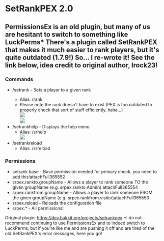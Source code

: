 # SetRankPEX 2.0

## PermissionsEx is an old plugin, but many of us are hesitant to switch to something like LuckPerms* There's a plugin called SetRankPEX that makes it much easier to rank players, but it's quite outdated (1.7.9!) So... I re-wrote it! See the link below, idea credit to original author, Irock23!

### Commands
- /setrank <player> <rank> - Sets a player to a given rank
  - Alias: /rank
  - Please note the rank doesn't have to exist (PEX is too outdated to properly check that sort of stuff efficiently, haha...) <br>
![](https://i.imgur.com/5lZXj8b.jpg) <br>
![](https://i.imgur.com/KcKFT4H.jpg)
- /setrankhelp - Displays the help menu
  - Alias: /srhelp <br>
![](https://i.imgur.com/pWPSQ02.jpg)
- /setrankreload
  - Alias: /srreload



### Permissions
- setrank.base - Base permission needed for primary check, you need to add this!attachFull365552
- srpex.rankto.groupName - Allows a player to rank someone TO the given groupName (e.g. srpex.rankto.Admin) attachFull365554 
- srpex.rankfrom.groupName - Allows a player to rank someone FROM the given groupName (e.g. srpex.rankfrom.visitor)attachFull365553
- srpex.reload - Reloads the configuration file
- srpex.* - All permissions!

Original plugin: https://dev.bukkit.org/projects/setrankpex
*I do not recommend continuing to use PermissionsEx and to indeed switch to LuckPerms, but if you're like me and are pushing it off and are tired of the old SetRankPEX's error messages, here you go!
